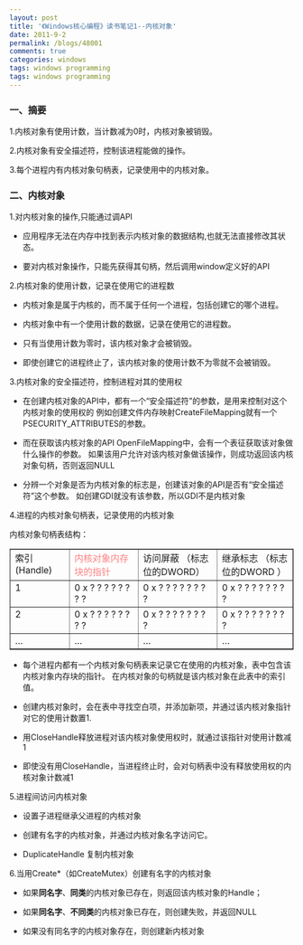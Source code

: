 ```yaml
---
layout: post
title: '《Windows核心编程》读书笔记1--内核对象'
date: 2011-9-2
permalink: /blogs/48001
comments: true
categories: windows
tags: windows programming
tags: windows programming
---
```


### 一、摘要

1.内核对象有使用计数，当计数减为0时，内核对象被销毁。

2.内核对象有安全描述符，控制该进程能做的操作。

3.每个进程内有内核对象句柄表，记录使用中的内核对象。

### 二、内核对象

1.对内核对象的操作,只能通过调API

- 应用程序无法在内存中找到表示内核对象的数据结构,也就无法直接修改其状态。

- 要对内核对象操作，只能先获得其句柄，然后调用window定义好的API

<!--more-->

2.内核对象的使用计数，记录在使用它的进程数

- 内核对象是属于内核的，而不属于任何一个进程，包括创建它的哪个进程。

- 内核对象中有一个使用计数的数据，记录在使用它的进程数。

- 只有当使用计数为零时，该内核对象才会被销毁。

- 即使创建它的进程终止了，该内核对象的使用计数不为零就不会被销毁。

3.内核对象的安全描述符，控制进程对其的使用权

- 在创建内核对象的API中，都有一个“安全描述符”的参数，是用来控制对这个内核对象的使用权的
例如创建文件内存映射CreateFileMapping就有一个PSECURITY\_ATTRIBUTES的参数。

- 而在获取该内核对象的API OpenFileMapping中，会有一个表征获取该对象做什么操作的参数。
如果该用户允许对该内核对象做该操作，则成功返回该内核对象句柄，否则返回NULL

- 分辨一个对象是否为内核对象的标志是，创建该对象的API是否有“安全描述符”这个参数。
如创建GDI就没有该参数，所以GDI不是内核对象

4.进程的内核对象句柄表，记录使用的内核对象

内核对象句柄表结构：

<table width="563" border="1" cellspacing="0" cellpadding="2">
<tbody>
<tr>
<td valign="top" width="102">索引
(Handle)</td>
<td valign="top" width="159"><span style="color: #ff8080;">内核对象内存块的指针</span></td>
<td valign="top" width="150">访问屏蔽
（标志位的DWORD）</td>
<td valign="top" width="150">继承标志
（标志位的DWORD ）</td>
</tr>
<tr>
<td valign="top" width="102">1</td>
<td valign="top" width="159">0 x ? ? ? ? ? ? ? ?</td>
<td valign="top" width="150">0 x ? ? ? ? ? ? ? ?</td>
<td valign="top" width="150">0 x ? ? ? ? ? ? ? ?</td>
</tr>
<tr>
<td valign="top" width="102">2</td>
<td valign="top" width="159">0 x ? ? ? ? ? ? ? ?</td>
<td valign="top" width="150">0 x ? ? ? ? ? ? ? ?</td>
<td valign="top" width="150">0 x ? ? ? ? ? ? ? ?</td>
</tr>
<tr>
<td valign="top" width="102">…</td>
<td valign="top" width="159">…</td>
<td valign="top" width="151">…</td>
<td valign="top" width="151">…</td>
</tr>
</tbody>
</table>

- 每个进程内都有一个内核对象句柄表来记录它在使用的内核对象，表中包含该内核对象内存块的指针。
在内核对象的句柄就是该内核对象在此表中的索引值。

- 创建内核对象时，会在表中寻找空白项，并添加新项，并通过该内核对象指针对它的使用计数置1.

- 用CloseHandle释放进程对该内核对象使用权时，就通过该指针对使用计数减1

- 即使没有用CloseHandle，当进程终止时，会对句柄表中没有释放使用权的内核对象计数减1

5.进程间访问内核对象

- 设置子进程继承父进程的内核对象

- 创建有名字的内核对象，并通过内核对象名字访问它。

- DuplicateHandle 复制内核对象

6.当用Create\*（如CreateMutex）创建有名字的内核对象

- 如果**同名字**、**同类**的内核对象已存在，则返回该内核对象的Handle；

- 如果**同名字**、**不同类**的内核对象已存在，则创建失败，并返回NULL

- 如果没有同名字的内核对象存在，则创建新内核对象
